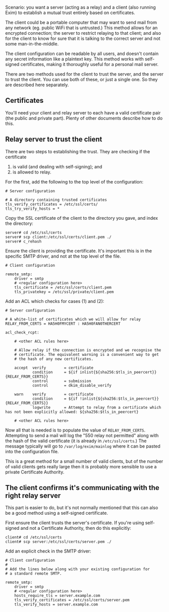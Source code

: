 Scenario: you want a server (acting as a relay) and a client (also running Exim) to establish a mutual trust entirely based on certificates.

The client could be a portable computer that may want to send mail from any network (eg. public WiFi that is untrusted.) This method allows for an encrypted connection; the server to restrict relaying to that client; and also for the client to know for sure that it is talking to the correct server and not some man-in-the-middle.

The client configuration can be readable by all users, and doesn't contain any secret information like a plaintext key. This method works with self-signed certificates, making it thoroughly useful for a personal mail server.

There are two methods used for the client to trust the server, and the server to trust the client. You can use both of these, or just a single one. So they are described here separately.

## Certificates

You'll need your client and relay server to each have a valid certificate pair (the public and private part). Plenty of other documents describe how to do this.

## Relay server to trust the client

There are two steps to establishing the trust. They are checking if the certificate

1. is valid (and dealing with self-signing); and
2. is allowed to relay.

For the first, add the following to the top level of the configuration:

    # Server configuration
    
    # A directory containing trusted certificates
    tls_verify_certificates = /etc/ssl/certs/
    tls_try_verify_hosts = *

Copy the SSL certificate of the client to the directory you gave, and index the directory:

    server# cd /etc/ssl/certs
    server# scp client:/etc/ssl/certs/client.pem ./
    server# c_rehash

Ensure the client is providing the certificate. It's important this is in the specific SMTP driver, and not at the top level of the file.

    # Client configuration
    
    remote_smtp:
        driver = smtp
        # <regular configuration here>
        tls_certificate = /etc/ssl/certs/client.pem
        tls_privatekey = /etc/ssl/private/client.pem

Add an ACL which checks for cases (1) and (2):

    # Server configuration

    # A white-list of certificates which we will allow for relay
    RELAY_FROM_CERTS = HA5H0FMYCERT : HA5H0FAN0THERCERT
    
    acl_check_rcpt:

        # <other ACL rules here>

        # Allow relay if the connection is encrypted and we recognise the
        # certificate. The equivalent warning is a convenient way to get
        # the hash of any new certificates.

        accept  verify        = certificate
                condition     = ${if inlist{${sha256:$tls_in_peercert}}{RELAY_FROM_CERTS}}
                control       = submission
                control       = dkim_disable_verify

        warn    verify        = certificate
                condition     = ${if !inlist{${sha256:$tls_in_peercert}}{RELAY_FROM_CERTS}}
                logwrite      = Attempt to relay from a certificate which has not been explicitly allowed: ${sha256:$tls_in_peercert}

        # <other ACL rules here>

Now all that is needed is to populate the value of `RELAY_FROM_CERTS`. Attempting to send a mail will log the "550 relay not permitted" along with the hash of the valid certificate (it is already in `/etc/ssl/certs`.) The message typically will go to `/var/log/exim/mainlog` where it can be pasted into the configuration file.

This is a great method for a small number of valid clients, but of the number of valid clients gets really large then it is probably more sensible to use a private Certificate Authority.

## The client confirms it's communicating with the right relay server

This part is easier to do, but it's not normally mentioned that this can also be a good method using a self-signed certificate.

First ensure the client trusts the server's certificate. If you're using self-signed and not a Certificate Authority, then do this explicitly:

    client# cd /etc/ssl/certs
    client# scp server:/etc/ssl/certs/server.pem ./

Add an explicit check in the SMTP driver:

    # Client configuration
    #
    # Add the lines below along with your existing configuration for
    # a standard remote SMTP.

    remote_smtp:
        driver = smtp
        # <regular configuration here>
        hosts_require_tls = server.example.com
        tls_verify_certificates = /etc/ssl/certs/server.pem
        tls_verify_hosts = server.example.com
